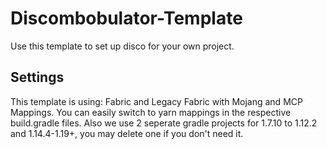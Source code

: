 # Discombobulator-Template
Use this template to set up disco for your own project.

## Settings
This template is using: Fabric and Legacy Fabric with Mojang and MCP Mappings. You can easily switch to yarn mappings in the respective build.gradle files.
Also we use 2 seperate gradle projects for 1.7.10 to 1.12.2 and 1.14.4-1.19+, you may delete one if you don't need it.